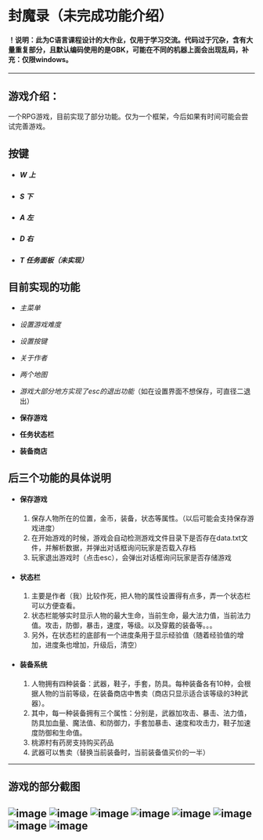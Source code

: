 # 封魔录（未完成功能介绍）

#### ！说明：此为C语言课程设计的大作业，仅用于学习交流。代码过于冗杂，含有大量重复部分，且默认编码使用的是GBK，可能在不同的机器上面会出现乱码，补充：仅限windows。
---

## 游戏介绍：
一个RPG游戏，目前实现了部分功能。仅为一个框架，今后如果有时间可能会尝试完善游戏。

## 按键
* ##### W 上
* ##### S 下
* ##### A 左
* ##### D 右
* ##### T 任务面板（未实现）
  


## 目前实现的功能
*  *主菜单*
*  *设置游戏难度*
*  *设置按键*
*  *关于作者*
*  *两个地图*
*  *游戏大部分地方实现了esc的退出功能*（如在设置界面不想保存，可直径二退出）
  
    
*   **保存游戏** 
*   **任务状态栏**
*   **装备商店**

## 后三个功能的具体说明
* #### 保存游戏
    1. 保存人物所在的位置，金币，装备，状态等属性。（以后可能会支持保存游戏进度） 
    2. 在开始游戏的时候，游戏会自动检测游戏文件目录下是否存在data.txt文件，并解析数据，并弹出对话框询问玩家是否载入存档
    3. 玩家退出游戏时（点击esc），会弹出对话框询问玩家是否存储游戏

* #### 状态栏
    1. 主要是作者（我）比较作死，把人物的属性设置得有点多，弄一个状态栏可以方便查看。
    2. 状态栏能够实时显示人物的最大生命，当前生命，最大法力值，当前法力值。攻击，防御，暴击，速度，等级。以及穿戴的装备等。。。
    3. 另外，在状态栏的底部有一个进度条用于显示经验值（随着经验值的增加，进度条也增加，升级后，清空）

* #### 装备系统
    1. 人物拥有四种装备：武器，鞋子，手套，防具。每种装备各有10种，会根据人物的当前等级，在装备商店中售卖（商店只显示适合该等级的3种武器）。
    2.  其中，每一种装备拥有三个属性：分别是，武器加攻击、暴击、法力值，防具加血量、魔法值、和防御力，手套加暴击、速度和攻击力，鞋子加速度防御和生命值。
    3. 桃源村有药房支持购买药品
    4. 武器可以售卖（替换当前装备时，当前装备值买价的一半）
    
---
## 游戏的部分截图
![image](https://raw.githubusercontent.com/pigrange/Fengmolu-unfinished/master/pic/%E4%B8%BB%E7%95%8C%E9%9D%A2.png)
![image](https://raw.githubusercontent.com/pigrange/Fengmolu-unfinished/master/pic/%E5%85%B3%E4%BA%8E%E4%BD%9C%E8%80%85.png)
![image](https://raw.githubusercontent.com/pigrange/Fengmolu-unfinished/master/pic/%E5%95%86%E5%BA%971.png)
![image](https://raw.githubusercontent.com/pigrange/Fengmolu-unfinished/master/pic/%E5%95%86%E5%BA%972.png)
![image](https://raw.githubusercontent.com/pigrange/Fengmolu-unfinished/master/pic/%E6%B8%B8%E6%88%8F%E5%86%85%E5%AE%B91.png)
![image](https://raw.githubusercontent.com/pigrange/Fengmolu-unfinished/master/pic/%E7%BB%8F%E9%AA%8C%E5%80%BC%E7%9A%84%E5%8F%98%E5%8C%96.png)
![image](https://raw.githubusercontent.com/pigrange/Fengmolu-unfinished/master/pic/%E8%AE%BE%E7%BD%AE%E6%8C%89%E9%94%AE.png)
![image](https://raw.githubusercontent.com/pigrange/Fengmolu-unfinished/master/pic/%E8%AF%BB%E5%8F%96%E5%AD%98%E6%A1%A3.png)
---
